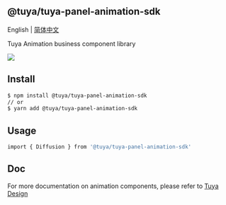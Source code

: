 ## @tuya/tuya-panel-animation-sdk

English | [简体中文](./README-zh_CN.md)

Tuya Animation business component library

[![](https://img.shields.io/npm/v/@tuya/tuya-panel-animation-sdk/latest.svg)](https://www.npmjs.com/package/@tuya/tuya-panel-animation-sdk)

## Install

```sh
$ npm install @tuya/tuya-panel-animation-sdk
// or
$ yarn add @tuya/tuya-panel-animation-sdk
```

## Usage

```sh
import { Diffusion } from '@tuya/tuya-panel-animation-sdk'
```

## Doc

For more documentation on animation components, please refer to [Tuya Design](https://panel-docs.tuyacn.com/en/tuya-panel-animation-sdk/Diffusion)
